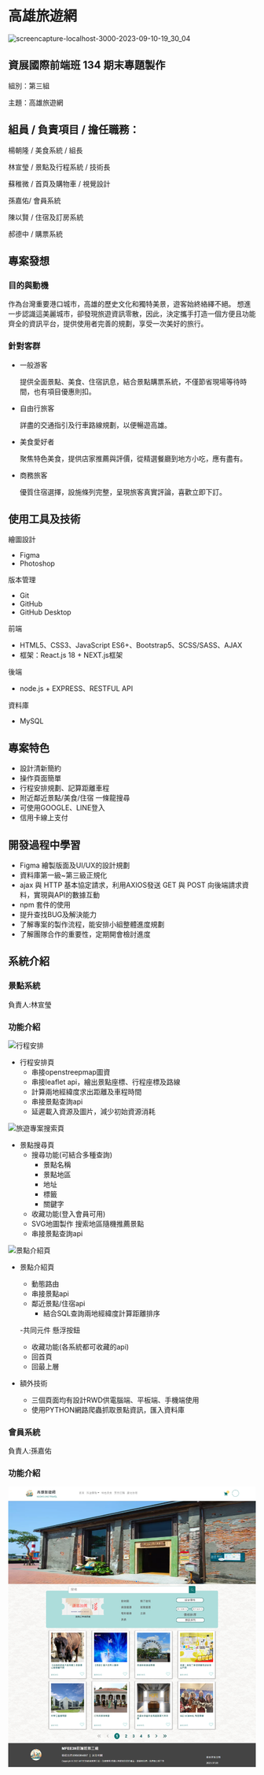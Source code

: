 # 高雄旅遊網
![screencapture-localhost-3000-2023-09-10-19_30_04](https://github.com/XuanYing0915/KH_Travel_Project/assets/133011607/1e3c2ae5-773b-41b8-9e3a-041a3a0711f4)





## 資展國際前端班 134 期末專題製作

組別：第三組

主題：高雄旅遊網



組員 / 負責項目 / 擔任職務：
------------------------------------------------
楊朝隆 / 美食系統 / 組長 

林宣瑩 / 景點及行程系統 / 技術長  

蘇稚微 / 首頁及購物車 / 視覺設計

孫嘉佑/ 會員系統 

陳以賢 / 住宿及訂房系統 

郝德中 / 購票系統

## 專案發想
### 目的與動機
作為台灣重要港口城市，高雄的歷史文化和獨特美景，遊客始終絡繹不絕。
想進一步認識這美麗城市，卻發現旅遊資訊零散，因此，決定攜手打造一個方便且功能齊全的資訊平台，提供使用者完善的規劃，享受一次美好的旅行。

### 針對客群
- 一般游客
  
  提供全面景點、美食、住宿訊息，結合景點購票系統，不僅節省現場等待時間，也有項目優惠則扣。
- 自由行旅客
  
  詳盡的交通指引及行車路線規劃，以便暢遊高雄。
- 美食愛好者
  
  聚焦特色美食，提供店家推薦與評價，從精選餐廳到地方小吃，應有盡有。
- 商務旅客
  
  優質住宿選擇，設施條列完整，呈現旅客真實評論，喜歡立即下訂。


## 使用工具及技術

繪圖設計
- Figma
- Photoshop

版本管理
- Git
- GitHub
- GitHub Desktop

前端
- HTML5、CSS3、JavaScript ES6+、Bootstrap5、SCSS/SASS、AJAX
- 框架：React.js 18 + NEXT.js框架

後端
- node.js + EXPRESS、RESTFUL API

資料庫
- MySQL


## 專案特色
- 設計清新簡約
- 操作頁面簡單
- 行程安排規劃、記算距離車程
- 附近鄰近景點/美食/住宿 一條龍搜尋
- 可使用GOOGLE、LINE登入
- 信用卡線上支付


## 開發過程中學習
- Figma 繪製版面及UI/UX的設計規劃
- 資料庫第一級~第三級正規化
- ajax 與 HTTP 基本協定請求，利用AXIOS發送 GET 與 POST 向後端請求資料，實現與API的數據互動
- npm 套件的使用
- 提升查找BUG及解決能力
- 了解專案的製作流程，能安排小組整體進度規劃
- 了解團隊合作的重要性，定期開會檢討進度


系統介紹
--------------------------------
### 景點系統             
負責人:林宣瑩
### 功能介紹
![行程安排](https://github.com/XuanYing0915/KH_Travel_Project/assets/133011607/5f751b37-b85a-4ed7-a450-e96355d9e84e)

- 行程安排頁
  - 串接openstreepmap圖資
  - 串接leaflet api，繪出景點座標、行程座標及路線
  - 計算兩地經緯度求出距離及車程時間
  - 串接景點查詢api
  - 延遲載入資源及圖片，減少初始資源消耗
 
![旅遊專案搜索頁](https://github.com/XuanYing0915/KH_Travel_Project/assets/133011607/b72007f7-9216-4826-b31d-e4b80d55f2c5)

- 景點搜尋頁
  - 搜尋功能(可結合多種查詢)
     - 景點名稱
     - 景點地區
     - 地址
     - 標籤  
     - 關鍵字
  - 收藏功能(登入會員可用)
  - SVG地圖製作 搜索地區隨機推薦景點
  - 串接景點查詢api
 
![景點介紹頁](https://github.com/XuanYing0915/KH_Travel_Project/assets/133011607/f712b58a-599c-4076-8cf8-8782a7148078)

- 景點介紹頁
  - 動態路由
  - 串接景點api
  - 鄰近景點/住宿api
     - 結合SQL查詢兩地經緯度計算距離排序
       
  -共同元件 懸浮按鈕
     - 收藏功能(各系統都可收藏的api)
     - 回首頁
     - 回最上層
   
- 額外技術
    - 三個頁面均有設計RWD供電腦端、平板端、手機端使用
    - 使用PYTHON網路爬蟲抓取景點資訊，匯入資料庫
   
### 會員系統             
負責人:孫嘉佑
### 功能介紹


![test](https://github.com/XuanYing0915/KH_Travel_Project/blob/main/frontend/public/images/ticket/FireShot%20Capture%20004%20-%20%E9%AB%98%E9%9B%84%E6%97%85%E9%81%8A%E7%B6%B2%20-%20localhost.png)